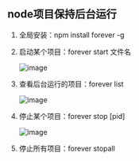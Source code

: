 ## node项目保持后台运行

1. 全局安装：npm install forever -g

2. 启动某个项目：forever start 文件名

   ![image](http://notecdn.heny.vip/images/linux%E7%AE%80%E5%8D%95%E6%93%8D%E4%BD%9C-01.png)

3. 查看后台运行的项目：forever list

   ![image](http://notecdn.heny.vip/images/linux%E7%AE%80%E5%8D%95%E6%93%8D%E4%BD%9C-02.png)

4. 停止某个项目：forever stop [pid]

   ![image](http://notecdn.heny.vip/images/linux%E7%AE%80%E5%8D%95%E6%93%8D%E4%BD%9C-03.png)

5. 停止所有项目：forever stopall
